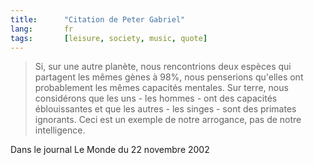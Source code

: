 ```yaml
---
title:      "Citation de Peter Gabriel"
lang:       fr
tags:       [leisure, society, music, quote]
---
```


> Si, sur une autre planète, nous rencontrions deux espèces qui partagent les mêmes gènes à 98%, nous penserions qu'elles ont probablement les mêmes capacités mentales. Sur terre, nous considérons que les uns - les hommes - ont des capacités éblouissantes et que les autres - les singes - sont des primates ignorants. Ceci est un exemple de notre arrogance, pas de notre intelligence.

Dans le journal Le Monde du 22 novembre 2002
